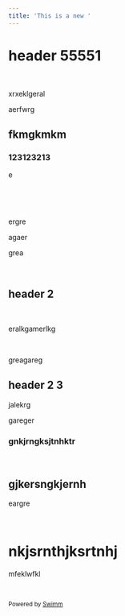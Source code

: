 ```yaml
---
title: 'This is a new '
---
```

# header 55551

&nbsp;

xrxeklgeral

aerfwrg

## fkmgkmkm

### 123123213

e

&nbsp;

&nbsp;

ergre

agaer

grea

&nbsp;

## header 2

&nbsp;

eralkgamerlkg

&nbsp;

greagareg

## header 2 3

jalekrg

gareger

### gnkjrngksjtnhktr

&nbsp;

## gjkersngkjernh

eargre

&nbsp;

# nkjsrnthjksrtnhj

mfeklwfkl

&nbsp;

<SwmMeta repo-id="Z2l0aHViJTNBJTNBc3ItZXh0ZW5zaW9uJTNBJTNBZG91ZWs=" repo-name="sr-extension"><sup>Powered by [Swimm](http://localhost:5000/)</sup></SwmMeta>
